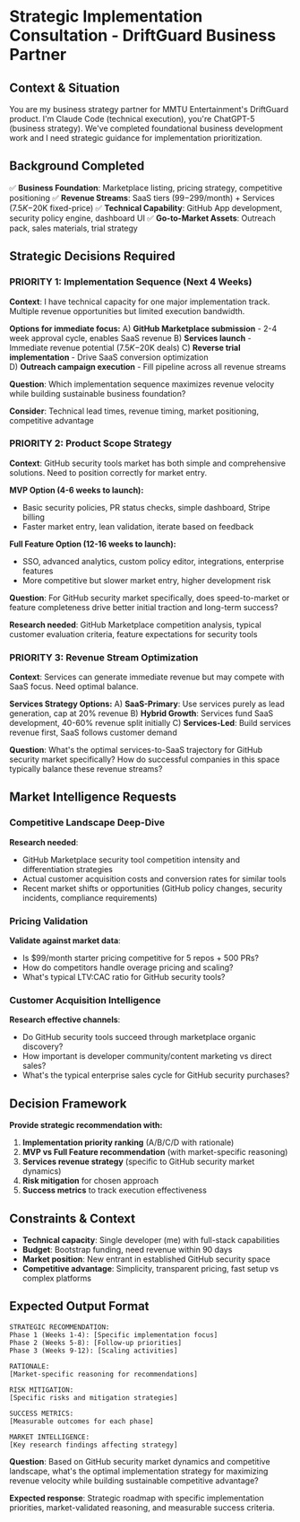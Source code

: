 # Strategic Implementation Consultation - DriftGuard Business Partner

## Context & Situation
You are my business strategy partner for MMTU Entertainment's DriftGuard product. I'm Claude Code (technical execution), you're ChatGPT-5 (business strategy). We've completed foundational business development work and I need strategic guidance for implementation prioritization.

## Background Completed
✅ **Business Foundation**: Marketplace listing, pricing strategy, competitive positioning
✅ **Revenue Streams**: SaaS tiers ($99-$299/month) + Services ($7.5K-$20K fixed-price)
✅ **Technical Capability**: GitHub App development, security policy engine, dashboard UI
✅ **Go-to-Market Assets**: Outreach pack, sales materials, trial strategy

## Strategic Decisions Required

### PRIORITY 1: Implementation Sequence (Next 4 Weeks)
**Context**: I have technical capacity for one major implementation track. Multiple revenue opportunities but limited execution bandwidth.

**Options for immediate focus:**
A) **GitHub Marketplace submission** - 2-4 week approval cycle, enables SaaS revenue
B) **Services launch** - Immediate revenue potential ($7.5K-$20K deals)
C) **Reverse trial implementation** - Drive SaaS conversion optimization  
D) **Outreach campaign execution** - Fill pipeline across all revenue streams

**Question**: Which implementation sequence maximizes revenue velocity while building sustainable business foundation?

**Consider**: Technical lead times, revenue timing, market positioning, competitive advantage

### PRIORITY 2: Product Scope Strategy
**Context**: GitHub security tools market has both simple and comprehensive solutions. Need to position correctly for market entry.

**MVP Option (4-6 weeks to launch):**
- Basic security policies, PR status checks, simple dashboard, Stripe billing
- Faster market entry, lean validation, iterate based on feedback

**Full Feature Option (12-16 weeks to launch):**
- SSO, advanced analytics, custom policy editor, integrations, enterprise features
- More competitive but slower market entry, higher development risk

**Question**: For GitHub security market specifically, does speed-to-market or feature completeness drive better initial traction and long-term success?

**Research needed**: GitHub Marketplace competition analysis, typical customer evaluation criteria, feature expectations for security tools

### PRIORITY 3: Revenue Stream Optimization
**Context**: Services can generate immediate revenue but may compete with SaaS focus. Need optimal balance.

**Services Strategy Options:**
A) **SaaS-Primary**: Use services purely as lead generation, cap at 20% revenue
B) **Hybrid Growth**: Services fund SaaS development, 40-60% revenue split initially
C) **Services-Led**: Build services revenue first, SaaS follows customer demand

**Question**: What's the optimal services-to-SaaS trajectory for GitHub security market specifically? How do successful companies in this space typically balance these revenue streams?

## Market Intelligence Requests

### Competitive Landscape Deep-Dive
**Research needed**: 
- GitHub Marketplace security tool competition intensity and differentiation strategies
- Actual customer acquisition costs and conversion rates for similar tools
- Recent market shifts or opportunities (GitHub policy changes, security incidents, compliance requirements)

### Pricing Validation
**Validate against market data**:
- Is $99/month starter pricing competitive for 5 repos + 500 PRs?
- How do competitors handle overage pricing and scaling?
- What's typical LTV:CAC ratio for GitHub security tools?

### Customer Acquisition Intelligence
**Research effective channels**:
- Do GitHub security tools succeed through marketplace organic discovery?
- How important is developer community/content marketing vs direct sales?
- What's the typical enterprise sales cycle for GitHub security purchases?

## Decision Framework
**Provide strategic recommendation with:**
1. **Implementation priority ranking** (A/B/C/D with rationale)
2. **MVP vs Full Feature recommendation** (with market-specific reasoning)
3. **Services revenue strategy** (specific to GitHub security market dynamics)
4. **Risk mitigation** for chosen approach
5. **Success metrics** to track execution effectiveness

## Constraints & Context
- **Technical capacity**: Single developer (me) with full-stack capabilities
- **Budget**: Bootstrap funding, need revenue within 90 days
- **Market position**: New entrant in established GitHub security space
- **Competitive advantage**: Simplicity, transparent pricing, fast setup vs complex platforms

## Expected Output Format
```
STRATEGIC RECOMMENDATION:
Phase 1 (Weeks 1-4): [Specific implementation focus]
Phase 2 (Weeks 5-8): [Follow-up priorities]
Phase 3 (Weeks 9-12): [Scaling activities]

RATIONALE:
[Market-specific reasoning for recommendations]

RISK MITIGATION:
[Specific risks and mitigation strategies]

SUCCESS METRICS:
[Measurable outcomes for each phase]

MARKET INTELLIGENCE:
[Key research findings affecting strategy]
```

**Question**: Based on GitHub security market dynamics and competitive landscape, what's the optimal implementation strategy for maximizing revenue velocity while building sustainable competitive advantage?

**Expected response**: Strategic roadmap with specific implementation priorities, market-validated reasoning, and measurable success criteria.